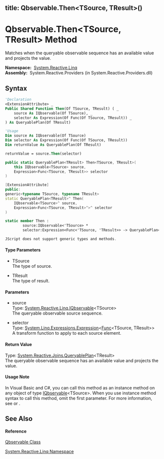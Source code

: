 title: Qbservable.Then<TSource, TResult>()
---
# Qbservable.Then\<TSource, TResult\> Method

Matches when the queryable observable sequence has an available value and projects the value.

**Namespace:**  [System.Reactive.Linq](System.Reactive.Linq/System.Reactive.Linq)  
**Assembly:**  System.Reactive.Providers (in System.Reactive.Providers.dll)

## Syntax

```vb
'Declaration
<ExtensionAttribute> _
Public Shared Function Then(Of TSource, TResult) ( _
    source As IQbservable(Of TSource), _
    selector As Expression(Of Func(Of TSource, TResult)) _
) As QueryablePlan(Of TResult)
```

```vb
'Usage
Dim source As IQbservable(Of TSource)
Dim selector As Expression(Of Func(Of TSource, TResult))
Dim returnValue As QueryablePlan(Of TResult)

returnValue = source.Then(selector)
```

```csharp
public static QueryablePlan<TResult> Then<TSource, TResult>(
    this IQbservable<TSource> source,
    Expression<Func<TSource, TResult>> selector
)
```

```c++
[ExtensionAttribute]
public:
generic<typename TSource, typename TResult>
static QueryablePlan<TResult>^ Then(
    IQbservable<TSource>^ source, 
    Expression<Func<TSource, TResult>^>^ selector
)
```

```fsharp
static member Then : 
        source:IQbservable<'TSource> * 
        selector:Expression<Func<'TSource, 'TResult>> -> QueryablePlan<'TResult> 
```

```javascript
JScript does not support generic types and methods.
```

#### Type Parameters

- TSource  
  The type of source.

- TResult  
  The type of result.

#### Parameters

- source  
  Type: [System.Reactive.Linq.IQbservable](IQbservable/IQbservable(TSource))\<TSource\>  
  The queryable observable source sequence.

- selector  
  Type: [System.Linq.Expressions.Expression](https://msdn.microsoft.com/en-us/library/Bb335710)\<[Func](https://msdn.microsoft.com/en-us/library/Bb549151)\<TSource, TResult\>\>  
  A transform function to apply to each source element.

#### Return Value

Type: [System.Reactive.Joins.QueryablePlan](QueryablePlan/QueryablePlan(TResult))\<TResult\>  
The queryable observable sequence has an available value and projects the value.

#### Usage Note

In Visual Basic and C\#, you can call this method as an instance method on any object of type [IQbservable](IQbservable/IQbservable(TSource))\<TSource\>. When you use instance method syntax to call this method, omit the first parameter. For more information, see [](https://msdn.microsoft.com/en-us/library/Bb384936) or [](https://msdn.microsoft.com/en-us/library/Bb383977).

## See Also

#### Reference

[Qbservable Class](Qbservable/Qbservable)

[System.Reactive.Linq Namespace](System.Reactive.Linq/System.Reactive.Linq)
